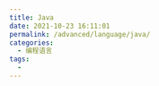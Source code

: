 ```yaml
---
title: Java
date: 2021-10-23 16:11:01
permalink: /advanced/language/java/
categories:
  - 编程语言
tags:
  - 
---
```

